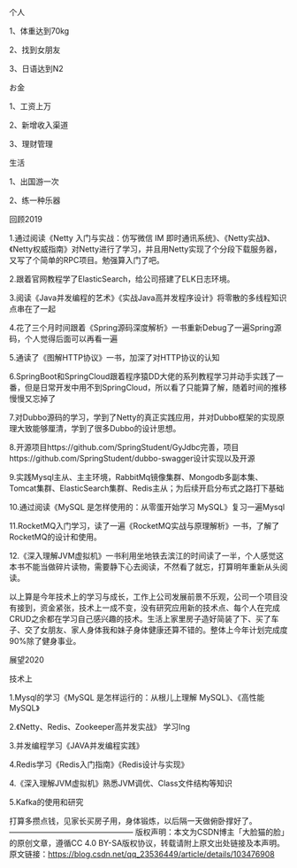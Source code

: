 个人

1、体重达到70kg

2、找到女朋友

3、日语达到N2

お金

1、工资上万

2、新增收入渠道

3、理财管理

生活

1、出国游一次

2、练一种乐器

回顾2019

1.通过阅读《Netty 入门与实战：仿写微信 IM 即时通讯系统》、《Netty实战》、《Netty权威指南》对Netty进行了学习，并且用Netty实现了个分段下载服务器，又写了个简单的RPC项目。勉强算入门了吧。

2.跟着官网教程学了ElasticSearch，给公司搭建了ELK日志环境。

3.阅读《Java并发编程的艺术》《实战Java高并发程序设计》将零散的多线程知识点串在了一起

4.花了三个月时间跟着《Spring源码深度解析》一书重新Debug了一遍Spring源码，个人觉得后面可以再看一遍

5.通读了《图解HTTP协议》一书，加深了对HTTP协议的认知

6.SpringBoot和SpringCloud跟着程序猿DD大佬的系列教程学习并动手实践了一番，但是日常开发中用不到SpringCloud，所以看了只能算了解，随着时间的推移慢慢又忘掉了

7.对Dubbo源码的学习，学到了Netty的真正实践应用，并对Dubbo框架的实现原理大致能够厘清，学到了很多Dubbo的设计思想。

8.开源项目https://github.com/SpringStudent/GyJdbc完善，项目https://github.com/SpringStudent/dubbo-swagger设计实现以及开源

9.实践Mysql主从、主主环境，RabbitMq镜像集群、Mongodb多副本集、Tomcat集群、ElasticSearch集群、Redis主从；为后续开启分布式之路打下基础

10.通过阅读《MySQL 是怎样使用的：从零蛋开始学习 MySQL》复习一遍Mysql

11.RocketMQ入门学习，读了一遍《RocketMQ实战与原理解析》一书，了解了RocketMQ的设计和使用。

12.《深入理解JVM虚拟机》一书利用坐地铁去滨江的时间读了一半，个人感觉这本书不能当做碎片读物，需要静下心去阅读，不然看了就忘，打算明年重新从头阅读。

以上算是今年技术上的学习与成长，工作上公司发展前景不乐观，公司一个项目没有接到，资金紧张，技术上一成不变，没有研究应用新的技术点、每个人在完成CRUD之余都在学习自己感兴趣的技术。生活上家里房子造好简装了下、买了车子、交了女朋友、家人身体我和妹子身体健康还算不错的。整体上今年计划完成度90%除了健身事业。

展望2020

技术上

1.Mysql的学习《MySQL 是怎样运行的：从根儿上理解 MySQL》、《高性能MySQL》

2.《Netty、Redis、Zookeeper高并发实战》       学习Ing

3.并发编程学习《JAVA并发编程实践》

4.Redis学习《Redis入门指南》《Redis设计与实现》

4.《深入理解JVM虚拟机》熟悉JVM调优、Class文件结构等知识

5.Kafka的使用和研究

打算多攒点钱，见家长买房子用，身体锻炼，以后隔一天做俯卧撑好了。
————————————————
版权声明：本文为CSDN博主「大脸猫的脸」的原创文章，遵循CC 4.0 BY-SA版权协议，转载请附上原文出处链接及本声明。
原文链接：https://blog.csdn.net/qq_23536449/article/details/103476908